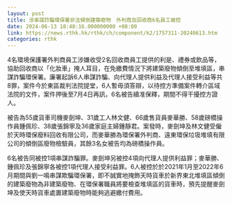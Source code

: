 ```yaml
---
layout: post
title: 涉串謀詐騙環保署非法傾倒建築廢物　外判商及回收商6名員工被控
date: 2024-06-13 18:48:16.000000000 +08:00
link: https://news.rthk.hk/rthk/ch/component/k2/1757311-20240613.htm
categories: rthk
---
```


4名環境保護署外判商員工涉嫌收受2名回收商員工提供的利是、禮券或飲品等，協助回收商以「化妝車」掩人耳目，在免繳費情況下將建築廢物傾倒至堆填區，串謀詐騙環保署。廉署起訴6人串謀詐騙、向代理人提供利益及代理人接受利益等共8罪，案件今於東區裁判法院提堂，6人暫毋須答辯，以待控方準備案件轉介區域法院的文件，案件押後至7月4日再訊，6名被告續准保釋，期間不得干擾控方證人。

被告為55歲貨車司機麥劍坤、31歲工人林文健、66歲售貨員麥華勝、58歲磅橋操作員鍾佩珍、38歲張錦寧及36歲家庭主婦鍾靜君。案發時，麥劍坤及林文健受僱於天時環保廢料回收有限公司，而麥華勝為環保署外判商、遠東環保垃圾堆填有限公司的傾倒區廢物檢驗員，其餘3名女被告均為磅橋操作員。

6名被告同被控1項串謀詐騙罪。麥劍坤另被控4項向代理人提供利益罪；麥華勝、鍾佩珍及張錦寧各被控1項代理人接受利益罪。6人被控於於2021年1月至2022年6月期間與劉一鳴串謀欺騙環保署，即不誠實地掩飾天時貨車於新界東北堆填區傾倒的建築廢物為非建築廢物、在環保署職員將要檢查堆填區的貨車時，預先提醒麥劍坤及使天時貨車處置建築廢物時能夠逃避繳付費用。

